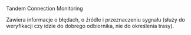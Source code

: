 Tandem Connection Monitoring

Zawiera informacje o błędach, o źródle i przeznaczeniu sygnału (służy do weryfikacji czy idzie do dobrego odbiornika, nie do określenia trasy).